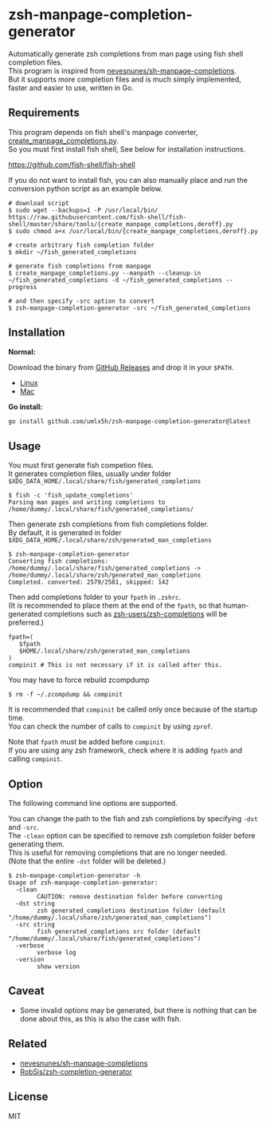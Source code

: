 # zsh-manpage-completion-generator

Automatically generate zsh completions from man page using fish shell completion files.  
This program is inspired from [nevesnunes/sh-manpage-completions](https://github.com/nevesnunes/sh-manpage-completions).  
But it supports more completion files and is much simply implemented, faster and easier to use, written in Go.

## Requirements

This program depends on fish shell's manpage converter, [create_manpage_completions.py](https://github.com/fish-shell/fish-shell/blob/master/share/tools/create_manpage_completions.py).  
So you must first install fish shell, See below for installation instructions.

https://github.com/fish-shell/fish-shell

If you do not want to install fish, you can also manually place and run the conversion python script as an example below.

```
# download script
$ sudo wget --backups=1 -P /usr/local/bin/ https://raw.githubusercontent.com/fish-shell/fish-shell/master/share/tools/{create_manpage_completions,deroff}.py
$ sudo chmod a+x /usr/local/bin/{create_manpage_completions,deroff}.py

# create arbitrary fish completion folder
$ mkdir ~/fish_generated_completions

# generate fish completions from manpage
$ create_manpage_completions.py --manpath --cleanup-in ~/fish_generated_completions -d ~/fish_generated_completions --progress

# and then specify -src option to convert
$ zsh-manpage-completion-generator -src ~/fish_generated_completions
```


## Installation

**Normal:**

Download the binary from [GitHub Releases][release] and drop it in your `$PATH`.

- [Linux][release]
- [Mac][release]

**Go install:**

```bash
go install github.com/umlx5h/zsh-manpage-completion-generator@latest
```

## Usage

You must first generate fish competion files.  
It generates completion files, usually under folder `$XDG_DATA_HOME/.local/share/fish/generated_completions`

```console
$ fish -c 'fish_update_completions'
Parsing man pages and writing completions to /home/dummy/.local/share/fish/generated_completions/
```

Then generate zsh completions from fish completions folder.  
By default, it is generated in folder `$XDG_DATA_HOME/.local/share/zsh/generated_man_completions`

```console
$ zsh-manpage-completion-generator
Converting fish completions: /home/dummy/.local/share/fish/generated_completions -> /home/dummy/.local/share/zsh/generated_man_completions
Completed. converted: 2579/2581, skipped: 142
```

Then add completions folder to your `fpath` in `.zshrc`.  
(It is recommended to place them at the end of the `fpath`, so that human-generated completions such as [zsh-users/zsh-completions](https://github.com/zsh-users/zsh-completions) will be preferred.)

```
fpath=(
   $fpath
   $HOME/.local/share/zsh/generated_man_completions
)
compinit # This is not necessary if it is called after this.
```

You may have to force rebuild zcompdump
```console
$ rm -f ~/.zcompdump && compinit
```

It is recommended that `compinit` be called only once because of the startup time.  
You can check the number of calls to `compinit` by using `zprof`.

Note that `fpath` must be added before `compinit`.  
If you are using any zsh framework, check where it is adding `fpath` and calling `compinit`.

## Option

The following command line options are supported.

You can change the path to the fish and zsh completions by specifying `-dst` and `-src`.  
The `-clean` option can be specified to remove zsh completion folder before generating them.  
This is useful for removing completions that are no longer needed.  
(Note that the entire `-dst` folder will be deleted.)

```console
$ zsh-manpage-completion-generator -h
Usage of zsh-manpage-completion-generator:
  -clean
        CAUTION: remove destination folder before converting
  -dst string
        zsh generated_completions destination folder (default "/home/dummy/.local/share/zsh/generated_man_completions")
  -src string
        fish generated_completions src folder (default "/home/dummy/.local/share/fish/generated_completions")
  -verbose
        verbose log
  -version
        show version
```

## Caveat

- Some invalid options may be generated, but there is nothing that can be done about this, as this is also the case with fish.

## Related

- [nevesnunes/sh-manpage-completions](https://github.com/nevesnunes/sh-manpage-completions)
- [RobSis/zsh-completion-generator](https://github.com/RobSis/zsh-completion-generator)

## License

MIT

[release]: https://github.com/umlx5h/zsh-manpage-completion-generator/releases/latest
